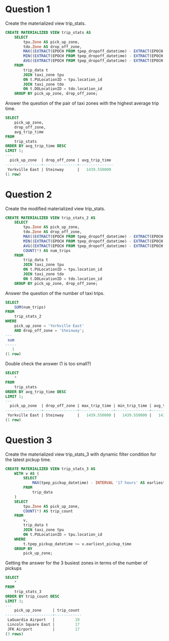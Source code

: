 # Question 1
Create the materialized view trip_stats.
```sql
CREATE MATERIALIZED VIEW trip_stats AS
    SELECT
        tpu.Zone AS pick_up_zone,
        tdo.Zone AS drop_off_zone,
        MAX((EXTRACT(EPOCH FROM tpep_dropoff_datetime) - EXTRACT(EPOCH FROM tpep_pickup_datetime)) / 60) AS max_trip_time,
        MIN((EXTRACT(EPOCH FROM tpep_dropoff_datetime) - EXTRACT(EPOCH FROM tpep_pickup_datetime)) / 60) AS min_trip_time,
        AVG((EXTRACT(EPOCH FROM tpep_dropoff_datetime) - EXTRACT(EPOCH FROM tpep_pickup_datetime)) / 60) AS avg_trip_time
    FROM
        trip_data t
        JOIN taxi_zone tpu
        ON t.PULocationID = tpu.location_id
        JOIN taxi_zone tdo
        ON t.DOLocationID = tdo.location_id
    GROUP BY pick_up_zone, drop_off_zone;
```
Answer the question of the pair of taxi zones with the highest average trip time.
```sql
SELECT
    pick_up_zone,
    drop_off_zone,
    avg_trip_time
FROM
    trip_stats
ORDER BY avg_trip_time DESC
LIMIT 1;
---
  pick_up_zone  | drop_off_zone | avg_trip_time 
----------------+---------------+---------------
 Yorkville East | Steinway      |   1439.550000
(1 row)
```

# Question 2
Create the modified materialized view trip_stats.
```sql
CREATE MATERIALIZED VIEW trip_stats_2 AS
    SELECT
        tpu.Zone AS pick_up_zone,
        tdo.Zone AS drop_off_zone,
        MAX((EXTRACT(EPOCH FROM tpep_dropoff_datetime) - EXTRACT(EPOCH FROM tpep_pickup_datetime)) / 60) AS max_trip_time,
        MIN((EXTRACT(EPOCH FROM tpep_dropoff_datetime) - EXTRACT(EPOCH FROM tpep_pickup_datetime)) / 60) AS min_trip_time,
        AVG((EXTRACT(EPOCH FROM tpep_dropoff_datetime) - EXTRACT(EPOCH FROM tpep_pickup_datetime)) / 60) AS avg_trip_time,
        COUNT(*) AS num_trips
    FROM
        trip_data t
        JOIN taxi_zone tpu
        ON t.PULocationID = tpu.location_id
        JOIN taxi_zone tdo
        ON t.DOLocationID = tdo.location_id
    GROUP BY pick_up_zone, drop_off_zone;
```
Answer the question of the number of taxi trips.
```sql
SELECT
    SUM(num_trips)
FROM
    trip_stats_2
WHERE
    pick_up_zone = 'Yorkville East'
    AND drop_off_zone = 'Steinway';
---
 sum 
-----
   1
(1 row)
```
Double check the answer (1 is too small?)
```sql
SELECT
    *
FROM
    trip_stats
ORDER BY avg_trip_time DESC
LIMIT 1;
---
  pick_up_zone  | drop_off_zone | max_trip_time | min_trip_time | avg_trip_time 
----------------+---------------+---------------+---------------+---------------
 Yorkville East | Steinway      |   1439.550000 |   1439.550000 |   1439.550000
(1 row)
```

# Question 3
Create the materialized view trip_stats_3 with dynamic filter condition for the latest pickup time.
```sql
CREATE MATERIALIZED VIEW trip_stats_3 AS
    WITH v AS (
        SELECT
            MAX(tpep_pickup_datetime) - INTERVAL '17 hours' AS earliest_pickup_time
        FROM
            trip_data
    )
    SELECT
        tpu.Zone AS pick_up_zone,
        COUNT(*) AS trip_count
    FROM
        v,
        trip_data t
        JOIN taxi_zone tpu
        ON t.PULocationID = tpu.location_id
    WHERE
        t.tpep_pickup_datetime >= v.earliest_pickup_time
    GROUP BY
        pick_up_zone;
```
Getting the answer for the 3 busiest zones in terms of the number of pickups
```sql
SELECT
    *
FROM
    trip_stats_3
ORDER BY trip_count DESC
LIMIT 3;
---
    pick_up_zone     | trip_count 
---------------------+------------
 LaGuardia Airport   |         19
 Lincoln Square East |         17
 JFK Airport         |         17
(3 rows)
```